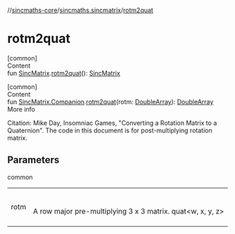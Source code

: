 //[sincmaths-core](../../index.md)/[sincmaths.sincmatrix](index.md)/[rotm2quat](rotm2quat.md)



# rotm2quat  
[common]  
Content  
fun [SincMatrix](../sincmaths/-sinc-matrix/index.md).[rotm2quat](rotm2quat.md)(): [SincMatrix](../sincmaths/-sinc-matrix/index.md)  


[common]  
Content  
fun [SincMatrix.Companion](../sincmaths/-sinc-matrix/-companion/index.md).[rotm2quat](rotm2quat.md)(rotm: [DoubleArray](https://kotlinlang.org/api/latest/jvm/stdlib/kotlin/-double-array/index.html)): [DoubleArray](https://kotlinlang.org/api/latest/jvm/stdlib/kotlin/-double-array/index.html)  
More info  


Citation: Mike Day, Insomniac Games, "Converting a Rotation Matrix to a Quaternion". The code in this document is for post-multiplying rotation matrix.



## Parameters  
  
common  
  
| | |
|---|---|
| <a name="sincmaths.sincmatrix//rotm2quat/sincmaths.SincMatrix.Companion#kotlin.DoubleArray/PointingToDeclaration/"></a>rotm| <a name="sincmaths.sincmatrix//rotm2quat/sincmaths.SincMatrix.Companion#kotlin.DoubleArray/PointingToDeclaration/"></a><br><br>A row major pre-multiplying 3 x 3 matrix. quat<w, x, y, z><br><br>|
  
  



